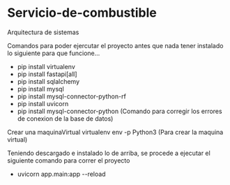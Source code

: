 # Servicio-de-combustible
Arquitectura de sistemas


Comandos para poder ejercutar el proyecto
antes que nada tener instalado lo siguiente para que funcione...

- pip install virtualenv 
- pip install fastapi[all]
- pip install sqlalchemy
- pip install mysql
- pip install mysql-connector-python-rf
- pip install uvicorn 
- pip install mysql-connector-python (Comando para corregir los errores de conexion de la base de datos)

Crear una maquinaVirtual 
virtualenv env -p Python3 (Para crear la maquina virtual)

Teniendo descargado e instalado lo de arriba, se procede a ejecutar el siguiente comando para correr el proyecto

- uvicorn app.main:app --reload